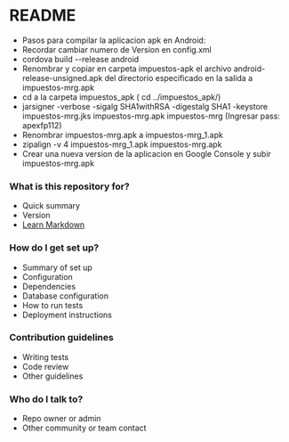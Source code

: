 # README #

* Pasos para compilar la aplicacion apk en Android:
* Recordar cambiar numero de Version en config.xml
* cordova build --release android
* Renombrar y copiar en carpeta impuestos-apk el archivo android-release-unsigned.apk del directorio especificado en la salida a impuestos-mrg.apk
* cd a la carpeta impuestos_apk ( cd ../impuestos_apk/)
* jarsigner -verbose -sigalg SHA1withRSA -digestalg SHA1 -keystore impuestos-mrg.jks impuestos-mrg.apk impuestos-mrg (Ingresar pass: apexfp112)
* Renombrar impuestos-mrg.apk a impuestos-mrg_1.apk
* zipalign -v 4 impuestos-mrg_1.apk impuestos-mrg.apk
* Crear una nueva version de la aplicacion en Google Console y subir impuestos-mrg.apk

### What is this repository for? ###

* Quick summary
* Version
* [Learn Markdown](https://bitbucket.org/tutorials/markdowndemo)

### How do I get set up? ###

* Summary of set up
* Configuration
* Dependencies
* Database configuration
* How to run tests
* Deployment instructions

### Contribution guidelines ###

* Writing tests
* Code review
* Other guidelines

### Who do I talk to? ###

* Repo owner or admin
* Other community or team contact